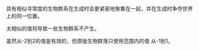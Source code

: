 具有相似寻常度的生物群系在生成时会更紧密地聚集在一起，并在生成时争夺世界上的同一位置。

太相似的值将导致一些生物群系不产生。

虽然从-2到2的值是有效的，但原版生物群落只使用范围内的值
从-1到1。
